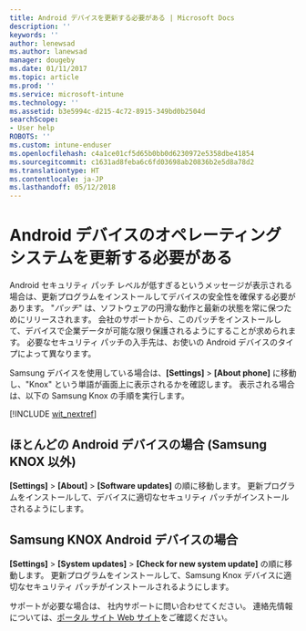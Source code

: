 ```yaml
---
title: Android デバイスを更新する必要がある | Microsoft Docs
description: ''
keywords: ''
author: lenewsad
ms.author: lanewsad
manager: dougeby
ms.date: 01/11/2017
ms.topic: article
ms.prod: ''
ms.service: microsoft-intune
ms.technology: ''
ms.assetid: b3e5994c-d215-4c72-8915-349bd0b2504d
searchScope:
- User help
ROBOTS: ''
ms.custom: intune-enduser
ms.openlocfilehash: c4a1ce01cf5d65b0bb0d6230972e5358dbe41854
ms.sourcegitcommit: c1631ad8feba6c6fd03698ab20836b2e5d8a78d2
ms.translationtype: HT
ms.contentlocale: ja-JP
ms.lasthandoff: 05/12/2018
---
```

# <a name="you-need-to-update-your-android-devices-operating-system"></a>Android デバイスのオペレーティング システムを更新する必要がある

Android セキュリティ パッチ レベルが低すぎるというメッセージが表示される場合は、更新プログラムをインストールしてデバイスの安全性を確保する必要があります。 "_パッチ_" は、ソフトウェアの円滑な動作と最新の状態を常に保つためにリリースされます。 会社のサポートから、このパッチをインストールして、デバイスで企業データが可能な限り保護されるようにすることが求められます。 必要なセキュリティ パッチの入手先は、お使いの Android デバイスのタイプによって異なります。

Samsung デバイスを使用している場合は、**[Settings]** > **[About phone]** に移動し、"Knox" という単語が画面上に表示されるかを確認します。 表示される場合は、以下の Samsung Knox の手順を実行します。

[!INCLUDE [wit_nextref](includes/end-user-os-update-guidance.md)]

## <a name="for-most-android-devices-non-samsung-knox"></a>ほとんどの Android デバイスの場合 (Samsung KNOX 以外)

**[Settings]** > **[About]** > **[Software updates]** の順に移動します。 更新プログラムをインストールして、デバイスに適切なセキュリティ パッチがインストールされるようにします。

## <a name="for-samsung-knox-android-devices"></a>Samsung KNOX Android デバイスの場合

**[Settings]** > **[System updates]** > **[Check for new system update]** の順に移動します。 更新プログラムをインストールして、Samsung Knox デバイスに適切なセキュリティ パッチがインストールされるようにします。



サポートが必要な場合は、 社内サポートに問い合わせてください。 連絡先情報については、[ポータル サイト Web サイト](https://portal.manage.microsoft.com#HelpDeskDialog)をご確認ください。
